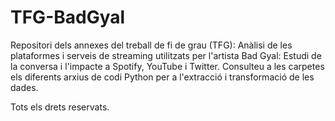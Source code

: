 # TFG-BadGyal
Repositori dels annexes del treball de fi de grau (TFG): Anàlisi de les plataformes i serveis de streaming utilitzats per l'artista Bad Gyal: Estudi de la conversa i l'impacte a Spotify, YouTube i Twitter.
Consulteu a les carpetes els diferents arxius de codi Python per a l'extracció i transformació de les dades.

Tots els drets reservats.
